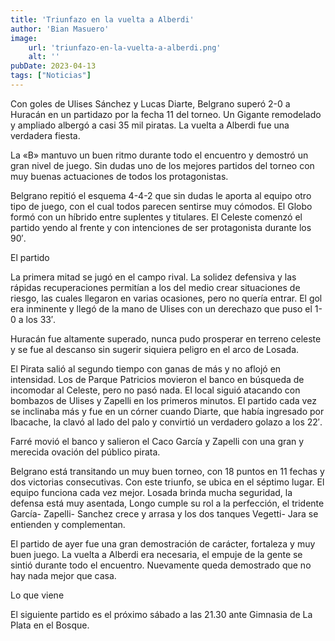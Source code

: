 ```yaml
---
title: 'Triunfazo en la vuelta a Alberdi'
author: 'Bian Masuero'
image:
    url: 'triunfazo-en-la-vuelta-a-alberdi.png'
    alt: ''
pubDate: 2023-04-13
tags: ["Noticias"]
---
```


Con goles de Ulises Sánchez y Lucas Diarte, Belgrano superó 2-0 a Huracán en un partidazo por la fecha 11 del torneo. Un Gigante remodelado y ampliado albergó a casi 35 mil piratas. La vuelta a Alberdi fue una verdadera fiesta.

La «B» mantuvo un buen ritmo durante todo el encuentro y demostró un gran nivel de juego. Sin dudas uno de los mejores partidos del torneo con muy buenas actuaciones de todos los protagonistas.

Belgrano repitió el esquema 4-4-2 que sin dudas le aporta al equipo otro tipo de juego, con el cual todos parecen sentirse muy cómodos. El Globo formó con un híbrido entre suplentes y titulares. El Celeste comenzó el partido yendo al frente y con intenciones de ser protagonista durante los 90′.

El partido

La primera mitad se jugó en el campo rival. La solidez defensiva y las rápidas recuperaciones permitían a los del medio crear situaciones de riesgo, las cuales llegaron en varias ocasiones, pero no quería entrar. El gol era inminente y llegó de la mano de Ulises con un derechazo que puso el 1-0 a los 33′.  

Huracán fue altamente superado, nunca pudo prosperar en terreno celeste y se fue al descanso sin sugerir siquiera peligro en el arco de Losada.

El Pirata salió al segundo tiempo con ganas de más y no aflojó en intensidad. Los de Parque Patricios movieron el banco en búsqueda de incomodar al Celeste, pero no pasó nada. El local siguió atacando con bombazos de Ulises y Zapelli en los primeros minutos. El partido cada vez se inclinaba más y fue en un córner cuando Diarte, que había ingresado por Ibacache, la clavó al lado del palo y convirtió un verdadero golazo a los 22′.

Farré movió el banco y salieron el Caco García y Zapelli con una gran y merecida ovación del público pirata.

Belgrano está transitando un muy buen torneo, con 18 puntos en 11 fechas y dos victorias consecutivas. Con este triunfo, se ubica en el séptimo lugar. El equipo funciona cada vez mejor. Losada brinda mucha seguridad, la defensa está muy asentada, Longo cumple su rol a la perfección, el tridente García- Zapelli- Sanchez crece y arrasa y los dos tanques Vegetti- Jara se entienden y complementan.

El partido de ayer fue una gran demostración de carácter, fortaleza y muy buen juego. La vuelta a Alberdi era necesaria, el empuje de la gente se sintió durante todo el encuentro. Nuevamente queda demostrado que no hay nada mejor que casa.

Lo que viene

El siguiente partido es el próximo sábado a las 21.30 ante Gimnasia de La Plata en el Bosque.
